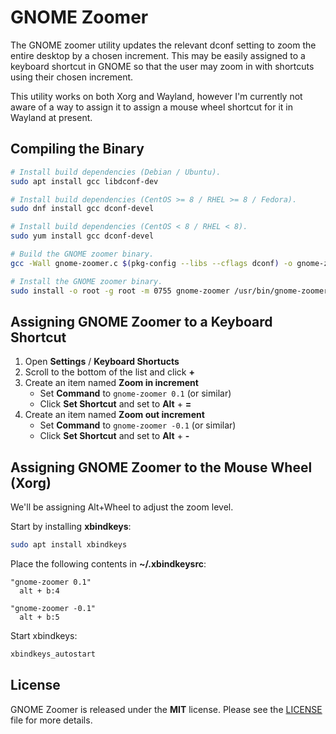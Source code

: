 # GNOME Zoomer

The GNOME zoomer utility updates the relevant dconf setting to zoom the entire desktop by a chosen
increment.  This may be easily assigned to a keyboard shortcut in GNOME so that the user may zoom
in with shortcuts using their chosen increment.

This utility works on both Xorg and Wayland, however I'm currently not aware of a way to assign it
to assign a mouse wheel shortcut for it in Wayland at present.

## Compiling the Binary

```bash
# Install build dependencies (Debian / Ubuntu).
sudo apt install gcc libdconf-dev

# Install build dependencies (CentOS >= 8 / RHEL >= 8 / Fedora).
sudo dnf install gcc dconf-devel

# Install build dependencies (CentOS < 8 / RHEL < 8).
sudo yum install gcc dconf-devel

# Build the GNOME zoomer binary.
gcc -Wall gnome-zoomer.c $(pkg-config --libs --cflags dconf) -o gnome-zoomer

# Install the GNOME zoomer binary.
sudo install -o root -g root -m 0755 gnome-zoomer /usr/bin/gnome-zoomer
```

## Assigning GNOME Zoomer to a Keyboard Shortcut

1. Open **Settings** / **Keyboard Shortucts**
2. Scroll to the bottom of the list and click **+**
3. Create an item named **Zoom in increment**
   * Set **Command** to `gnome-zoomer 0.1` (or similar)
   * Click **Set Shortcut** and set to **Alt** + **=**
4. Create an item named **Zoom out increment**
   * Set **Command** to `gnome-zoomer -0.1` (or similar)
   * Click **Set Shortcut** and set to **Alt** + **-**

## Assigning GNOME Zoomer to the Mouse Wheel (Xorg)

We'll be assigning Alt+Wheel to adjust the zoom level.

Start by installing **xbindkeys**:

```bash
sudo apt install xbindkeys
```

Place the following contents in **~/.xbindkeysrc**:

```
"gnome-zoomer 0.1"
  alt + b:4

"gnome-zoomer -0.1"
  alt + b:5
```

Start xbindkeys:

```bash
xbindkeys_autostart
```

## License

GNOME Zoomer is released under the **MIT** license. Please see the
[LICENSE](https://github.com/fgimian/gnome-zoomer/blob/master/LICENSE)
file for more details.
